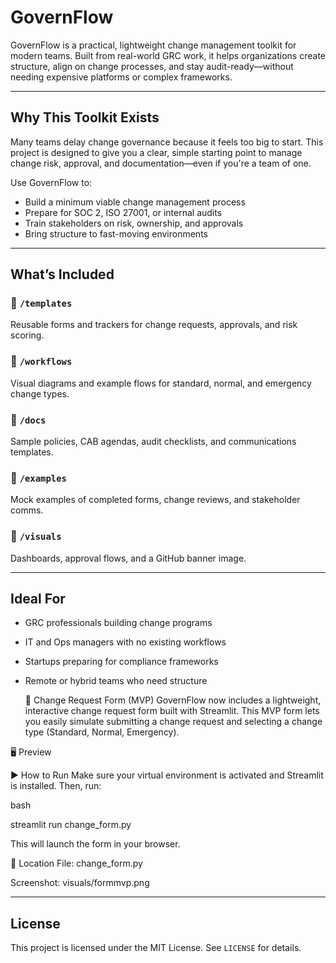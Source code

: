 # GovernFlow

GovernFlow is a practical, lightweight change management toolkit for modern teams. Built from real-world GRC work, it helps organizations create structure, align on change processes, and stay audit-ready—without needing expensive platforms or complex frameworks.

---

## Why This Toolkit Exists

Many teams delay change governance because it feels too big to start. This project is designed to give you a clear, simple starting point to manage change risk, approval, and documentation—even if you're a team of one.

Use GovernFlow to:
- Build a minimum viable change management process
- Prepare for SOC 2, ISO 27001, or internal audits
- Train stakeholders on risk, ownership, and approvals
- Bring structure to fast-moving environments

---

## What’s Included

### 📁 `/templates`
Reusable forms and trackers for change requests, approvals, and risk scoring.

### 📁 `/workflows`
Visual diagrams and example flows for standard, normal, and emergency change types.

### 📁 `/docs`
Sample policies, CAB agendas, audit checklists, and communications templates.

### 📁 `/examples`
Mock examples of completed forms, change reviews, and stakeholder comms.

### 📁 `/visuals`
Dashboards, approval flows, and a GitHub banner image.

---

## Ideal For

- GRC professionals building change programs
- IT and Ops managers with no existing workflows
- Startups preparing for compliance frameworks
- Remote or hybrid teams who need structure

  🚀 Change Request Form (MVP)
GovernFlow now includes a lightweight, interactive change request form built with Streamlit. This MVP form lets you easily simulate submitting a change request and selecting a change type (Standard, Normal, Emergency).

🖥️ Preview


▶️ How to Run
Make sure your virtual environment is activated and Streamlit is installed. Then, run:

bash

streamlit run change_form.py

This will launch the form in your browser.

📁 Location
File: change_form.py

Screenshot: visuals/formmvp.png

---

## License

This project is licensed under the MIT License. See `LICENSE` for details.

